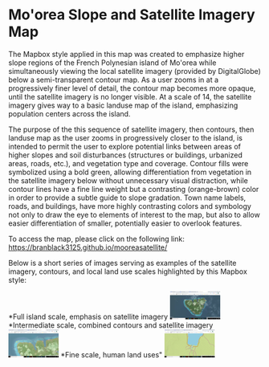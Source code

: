 # Mo'orea Slope and Satellite Imagery Map #

The Mapbox style applied in this map was created to emphasize higher slope regions of the French Polynesian island of Mo'orea while simultaneously viewing the local satellite imagery (provided by DigitalGlobe) below a semi-transparent contour map. As a user zooms in at a progressively finer level of detail, the contour map becomes more opaque, until the satellite imagery is no longer visible. At a scale of 14, the satellite imagery gives way to a basic landuse map of the island, emphasizing population centers across the island.

The purpose of the this sequence of satellite imagery, then contours, then landuse map as the user zooms in progressively closer to the island, is intended to permit the user to explore potential links between areas of higher slopes and soil disturbances (structures or buildings, urbanized areas, roads, etc.), and vegetation type and coverage. Contour fills were symbolized using a bold green, allowing differentiation from vegetation in the satellite imagery below without unnecessary visual distraction, while contour lines have a fine line weight but a contrasting (orange-brown) color in order to provide a subtle guide to slope gradation. Town name labels, roads, and buildings, have more highly contrasting colors and symbology not only to draw the eye to elements of interest to the map, but also to allow easier differentiation of smaller, potentially easier to overlook features.

To access the map, please click on the following link: https://branblack3125.github.io/mooreasatellite/

Below is a short series of images serving as examples of the satellite imagery, contours, and local land use scales highlighted by this Mapbox style:

*Full island scale, emphasis on satellite imagery
<img src="img/satellite.png" alt="Drawing" style="text-align: left; width: 100px"/>
*Intermediate scale, combined contours and satellite imagery
<img src="img/intermediate.png" alt="Drawing" style="text-align: center; width: 100px"/>
*Fine scale, human land uses"
<img src="img/close.png" alt="Drawing" style="text-align: right; width: 100px"/>
